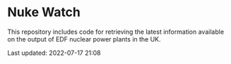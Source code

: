 # Nuke Watch

This repository includes code for retrieving the latest information available on the output of EDF nuclear power plants in the UK.

Last updated: 2022-07-17 21:08